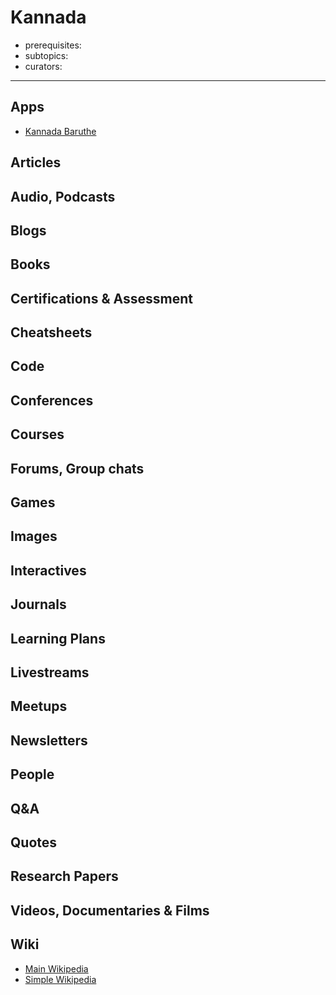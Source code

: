# Kannada

- prerequisites:
- subtopics:
- curators:

------

## Apps

- [Kannada Baruthe](https://play.google.com/store/apps/details?id=com.kannadabaruthe&hl=en_IN)

## Articles

## Audio, Podcasts

## Blogs

## Books

## Certifications & Assessment

## Cheatsheets

## Code

## Conferences

## Courses

## Forums, Group chats

## Games

## Images

## Interactives

## Journals

## Learning Plans

## Livestreams

## Meetups

## Newsletters

## People

## Q&A

## Quotes

## Research Papers

## Videos, Documentaries & Films

## Wiki

- [Main Wikipedia](https://en.wikipedia.org/wiki/Kannada)
- [Simple Wikipedia](https://simple.wikipedia.org/wiki/Kannada)

